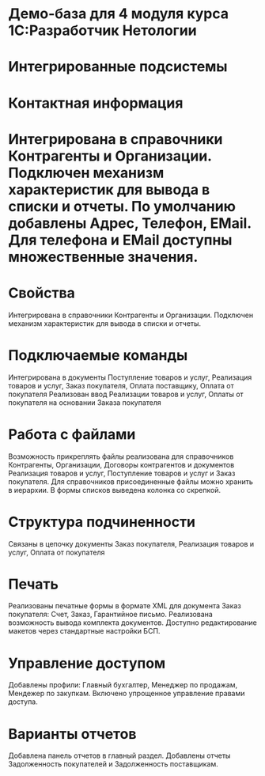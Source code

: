 # Демо-база для 4 модуля курса 1С:Разработчик Нетологии  
# Интегрированные подсистемы  
# Контактная информация  
# Интегрирована в справочники Контрагенты и Организации. Подключен механизм характеристик для вывода в списки и отчеты. По умолчанию добавлены Адрес, Телефон, EMail. Для телефона и EMail доступны множественные значения.

# Свойства  
Интегрирована в справочники Контрагенты и Организации. Подключен механизм характеристик для вывода в списки и отчеты.

# Подключаемые команды  
Интегрирована в документы Поступление товаров и услуг, Реализация товаров и услуг, Заказ покупателя, Оплата поставщику, Оплата от покупателя Реализован ввод Реализации товаров и услуг, Оплаты от покупателя на основании Заказа покупателя

# Работа с файлами  
Возможность прикреплять файлы реализована для справочников Контрагенты, Организации, Договоры контрагентов и документов Реализация товаров и услуг, Поступление товаров и услуг и Заказ покупателя. Для справочников присоединенные файлы можно хранить в иерархии. В формы списков выведена колонка со скрепкой.

# Структура подчиненности  
Связаны в цепочку документы Заказ покупателя, Реализация товаров и услуг, Оплата от покупателя

# Печать  
Реализованы печатные формы в формате XML для документа Заказ покупателя: Счет, Заказ, Гарантийное письмо. Реализована возможность вывода комплекта документов. Доступно редактирование макетов через стандартные настройки БСП.

# Управление доступом  
Добавлены профили: Главный бухгалтер, Менеджер по продажам, Мендежер по закупкам. Включено упрощенное управление правами доступа.

# Варианты отчетов  
Добавлена панель отчетов в главный раздел. Добавлены отчеты Задолженность покупателей и Задолженность поставщикам.